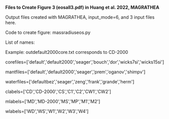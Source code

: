 **Files to Create Figure 3 (eosall3.pdf) in Huang et al. 2022, MAGRATHEA**

Output files created with MAGRATHEA, input_mode=6, and 3 input files here.

Code to create figure: massradiuseos.py


List of names:

Example: outdefault2000core.txt corresponds to CD-2000

corefiles=['default','default2000','seager','bouch','dor','wicks7si','wicks15si']

mantfiles=['default','default2000','seager','prem','oganov','shimpv']

waterfiles=['defaultbez','seager','zeng','frank','grande','herm']


clabels=['CD','CD-2000','CS','C1','C2','CW1','CW2']

mlabels=['MD','MD-2000','MS','MP','M1','M2']

wlabels=['WD','WS','W1','W2','W3','W4']

